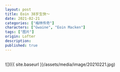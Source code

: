 ```yaml
---
layout: post
title: Eoin 38岁生快～
date: 2021-02-21
categories: ["梅林传奇"]
characters: ["Gwaine", "Eoin Macken"]
tags: ["图片"]
origin: Lofter
description: 
published: true
---
```


<br>
![]({{ site.baseurl }}/assets/media/image/20210221.jpg)

